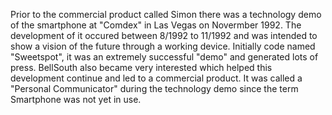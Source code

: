 Prior to the commercial product called Simon there was a technology demo of the smartphone at "Comdex" in Las Vegas on Novermber 1992. The development of it occured between 8/1992 to 11/1992 and was intended to show a vision of the future through a working device. Initially code named "Sweetspot", it was an extremely successful "demo" and generated lots of press. BellSouth also became very interested which helped this development continue and led to a commercial product. It was called a "Personal Communicator" during the technology demo since the term Smartphone was not yet in use.
